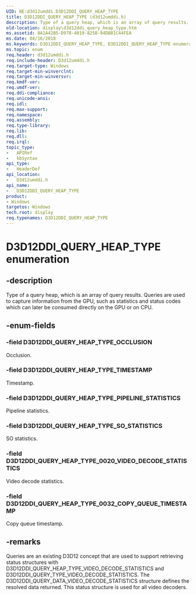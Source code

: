 ```yaml
---
UID: NE:d3d12umddi.D3D12DDI_QUERY_HEAP_TYPE
title: D3D12DDI_QUERY_HEAP_TYPE (d3d12umddi.h)
description: Type of a query heap, which is an array of query results.
old-location: display\d3d12ddi_query_heap_type.htm
ms.assetid: 8A1A42B5-D978-4019-825B-94DB81C44FEA
ms.date: 04/16/2018
ms.keywords: D3D12DDI_QUERY_HEAP_TYPE, D3D12DDI_QUERY_HEAP_TYPE enumeration [Display Devices], D3D12DDI_QUERY_HEAP_TYPE_0020_VIDEO_DECODE_STATISTICS, D3D12DDI_QUERY_HEAP_TYPE_0032_COPY_QUEUE_TIMESTAMP, D3D12DDI_QUERY_HEAP_TYPE_OCCLUSION, D3D12DDI_QUERY_HEAP_TYPE_PIPELINE_STATISTICS, D3D12DDI_QUERY_HEAP_TYPE_SO_STATISTICS, D3D12DDI_QUERY_HEAP_TYPE_TIMESTAMP, d3d12umddi/D3D12DDI_QUERY_HEAP_TYPE, d3d12umddi/D3D12DDI_QUERY_HEAP_TYPE_0020_VIDEO_DECODE_STATISTICS, d3d12umddi/D3D12DDI_QUERY_HEAP_TYPE_0032_COPY_QUEUE_TIMESTAMP, d3d12umddi/D3D12DDI_QUERY_HEAP_TYPE_OCCLUSION, d3d12umddi/D3D12DDI_QUERY_HEAP_TYPE_PIPELINE_STATISTICS, d3d12umddi/D3D12DDI_QUERY_HEAP_TYPE_SO_STATISTICS, d3d12umddi/D3D12DDI_QUERY_HEAP_TYPE_TIMESTAMP, display.d3d12ddi_query_heap_type
ms.topic: enum
req.header: d3d12umddi.h
req.include-header: D3d12umddi.h
req.target-type: Windows
req.target-min-winverclnt:
req.target-min-winversvr:
req.kmdf-ver:
req.umdf-ver:
req.ddi-compliance:
req.unicode-ansi:
req.idl:
req.max-support:
req.namespace:
req.assembly:
req.type-library:
req.lib:
req.dll:
req.irql:
topic_type:
-	APIRef
-	kbSyntax
api_type:
-	HeaderDef
api_location:
-	D3d12umddi.h
api_name:
-	D3D12DDI_QUERY_HEAP_TYPE
product:
- Windows
targetos: Windows
tech.root: display
req.typenames: D3D12DDI_QUERY_HEAP_TYPE
---
```


# D3D12DDI_QUERY_HEAP_TYPE enumeration


## -description


Type of a query heap, which is an array of query results. Queries are used to capture information from the GPU, such as statistics and status codes which can later be consumed directly on the GPU or on CPU.


## -enum-fields




### -field D3D12DDI_QUERY_HEAP_TYPE_OCCLUSION

Occlusion.


### -field D3D12DDI_QUERY_HEAP_TYPE_TIMESTAMP

Timestamp.


### -field D3D12DDI_QUERY_HEAP_TYPE_PIPELINE_STATISTICS

Pipeline statistics.


### -field D3D12DDI_QUERY_HEAP_TYPE_SO_STATISTICS

SO statistics.


### -field D3D12DDI_QUERY_HEAP_TYPE_0020_VIDEO_DECODE_STATISTICS

Video decode statistics.


### -field D3D12DDI_QUERY_HEAP_TYPE_0032_COPY_QUEUE_TIMESTAMP

Copy queue timestamp.

## -remarks

Queries are an existing D3D12 concept that are used to support retrieving status structures with D3D12DDI_QUERY_HEAP_TYPE_VIDEO_DECODE_STATISTICS and D3D12DDI_QUERY_TYPE_VIDEO_DECODE_STATISTICS. The D3D12DDI_QUERY_DATA_VIDEO_DECODE_STATISTICS structure defines the resolved data returned.  This status structure is used for all video decoders.

